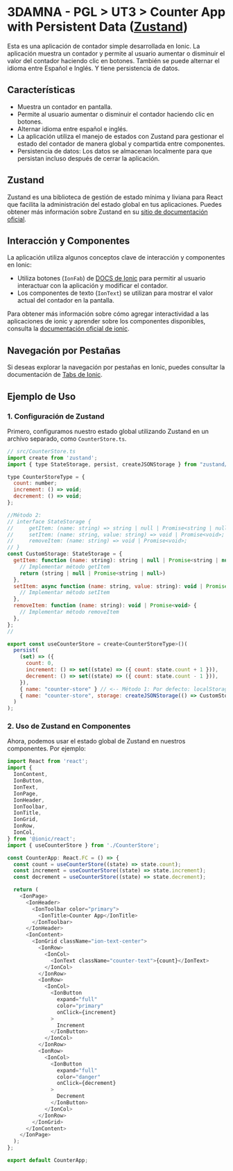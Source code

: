 # 3DAMNA - PGL > UT3 > Counter App with Persistent Data ([Zustand](https://zustand-demo.pmnd.rs/))

Esta es una aplicación de contador simple desarrollada en Ionic. La aplicación muestra un contador y permite al usuario aumentar o disminuir el valor del contador haciendo clic en botones. También se puede alternar el idioma entre Español e Inglés. Y tiene persistencia de datos.

## Características

- Muestra un contador en pantalla.
- Permite al usuario aumentar o disminuir el contador haciendo clic en botones.
- Alternar idioma entre español e inglés.
- La aplicación utiliza el manejo de estados con Zustand para gestionar el estado del contador de manera global y compartida entre componentes.
- Persistencia de datos: Los datos se almacenan localmente para que persistan incluso después de cerrar la aplicación.

## Zustand

Zustand es una biblioteca de gestión de estado mínima y liviana para React que facilita la administración del estado global en tus aplicaciones. Puedes obtener más información sobre Zustand en su [sitio de documentación oficial](https://github.com/pmndrs/zustand).

## Interacción y Componentes

La aplicación utiliza algunos conceptos clave de interacción y componentes en Ionic:

- Utiliza botones (`IonFab`) de [DOCS de Ionic](https://ionicframework.com/docs/api/fab) para permitir al usuario interactuar con la aplicación y modificar el contador.
- Los componentes de texto (`IonText`) se utilizan para mostrar el valor actual del contador en la pantalla.

Para obtener más información sobre cómo agregar interactividad a las aplicaciones de ionic y aprender sobre los componentes disponibles, consulta la [documentación oficial de ionic](https://ionicframework.com/docs/).

## Navegación por Pestañas

Si deseas explorar la navegación por pestañas en Ionic, puedes consultar la documentación de [Tabs de Ionic](https://ionicframework.com/docs/api/tabs).

## Ejemplo de Uso

### 1. Configuración de Zustand

Primero, configuramos nuestro estado global utilizando Zustand en un archivo separado, como `CounterStore.ts`.

```javascript
// src/CounterStore.ts
import create from 'zustand';
import { type StateStorage, persist, createJSONStorage } from "zustand/middleware";

type CounterStoreType = {
  count: number;
  increment: () => void;
  decrement: () => void;
};

//Método 2:
// interface StateStorage {
//     getItem: (name: string) => string | null | Promise<string | null>;
//     setItem: (name: string, value: string) => void | Promise<void>;
//     removeItem: (name: string) => void | Promise<void>;
// }
const CustomStorage: StateStorage = {
  getItem: function (name: string): string | null | Promise<string | null> {
    // Implementar método getItem
    return (string | null | Promise<string | null>)
  },
  setItem: async function (name: string, value: string): void | Promise<void> {
    // Implementar método setItem
  },
  removeItem: function (name: string): void | Promise<void> {
    // Implementar método removeItem
  },
};
//

export const useCounterStore = create<CounterStoreType>()(
  persist(
    (set) => ({
      count: 0,
      increment: () => set((state) => ({ count: state.count + 1 })),
      decrement: () => set((state) => ({ count: state.count - 1 })),
    }),
    { name: "counter-store" } // <-- Método 1: Por defecto: localStorage
    { name: "counter-store", storage: createJSONStorage(() => CustomStorage) } // <-- Método 2: Custom Storage
  )
);
```

### 2. Uso de Zustand en Componentes

Ahora, podemos usar el estado global de Zustand en nuestros componentes. Por ejemplo:

```javascript
import React from 'react';
import {
  IonContent,
  IonButton,
  IonText,
  IonPage,
  IonHeader,
  IonToolbar,
  IonTitle,
  IonGrid,
  IonRow,
  IonCol,
} from '@ionic/react';
import { useCounterStore } from './CounterStore';

const CounterApp: React.FC = () => {
  const count = useCounterStore((state) => state.count);
  const increment = useCounterStore((state) => state.increment);
  const decrement = useCounterStore((state) => state.decrement);

  return (
    <IonPage>
      <IonHeader>
        <IonToolbar color="primary">
          <IonTitle>Counter App</IonTitle>
        </IonToolbar>
      </IonHeader>
      <IonContent>
        <IonGrid className="ion-text-center">
          <IonRow>
            <IonCol>
              <IonText className="counter-text">{count}</IonText>
            </IonCol>
          </IonRow>
          <IonRow>
            <IonCol>
              <IonButton
                expand="full"
                color="primary"
                onClick={increment}
              >
                Increment
              </IonButton>
            </IonCol>
          </IonRow>
          <IonRow>
            <IonCol>
              <IonButton
                expand="full"
                color="danger"
                onClick={decrement}
              >
                Decrement
              </IonButton>
            </IonCol>
          </IonRow>
        </IonGrid>
      </IonContent>
    </IonPage>
  );
};

export default CounterApp;
